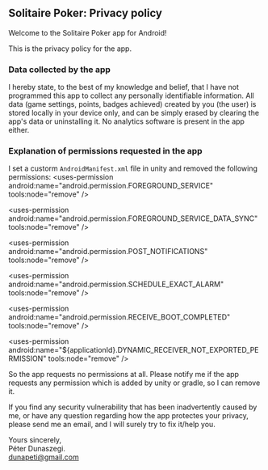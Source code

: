 ## Solitaire Poker: Privacy policy

Welcome to the Solitaire Poker app for Android!

This is the privacy policy for the app.

### Data collected by the app

I hereby state, to the best of my knowledge and belief, that I have not programmed this app to collect any personally identifiable information. All data (game settings, points, badges achieved) created by you (the user) is stored locally in your device only, and can be simply erased by clearing the app's data or uninstalling it. No analytics software is present in the app either.

### Explanation of permissions requested in the app

I set a custorm `AndroidManifest.xml` file in unity and removed the following permissions:
  \<uses-permission android:name="android.permission.FOREGROUND_SERVICE" tools:node="remove" />
  
  \<uses-permission android:name="android.permission.FOREGROUND_SERVICE_DATA_SYNC" tools:node="remove" />
  
  \<uses-permission android:name="android.permission.POST_NOTIFICATIONS" tools:node="remove" />
  
  \<uses-permission android:name="android.permission.SCHEDULE_EXACT_ALARM" tools:node="remove" />
  
  \<uses-permission android:name="android.permission.RECEIVE_BOOT_COMPLETED" tools:node="remove" />
  
  \<uses-permission android:name="${applicationId}.DYNAMIC_RECEIVER_NOT_EXPORTED_PERMISSION" tools:node="remove" />
  
So the app requests no permissions at all. 
Please notify me if the app requests any permission which is added by unity or gradle, so I can remove it.

If you find any security vulnerability that has been inadvertently caused by me, or have any question regarding how the app protectes your privacy, please send me an email, and I will surely try to fix it/help you.

Yours sincerely,  
Péter Dunaszegi.  
dunapeti@gmail.com
